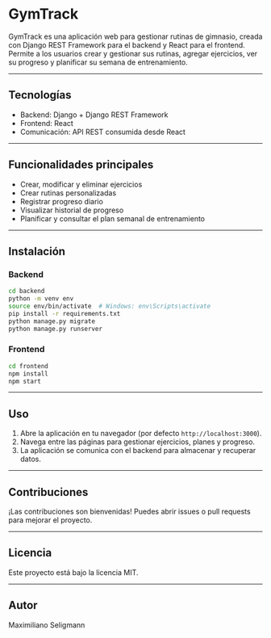 # GymTrack

GymTrack es una aplicación web para gestionar rutinas de gimnasio, creada con Django REST Framework para el backend y React para el frontend. Permite a los usuarios crear y gestionar sus rutinas, agregar ejercicios, ver su progreso y planificar su semana de entrenamiento.

---

## Tecnologías

- Backend: Django + Django REST Framework  
- Frontend: React  
- Comunicación: API REST consumida desde React  

---

## Funcionalidades principales

- Crear, modificar y eliminar ejercicios  
- Crear rutinas personalizadas  
- Registrar progreso diario  
- Visualizar historial de progreso  
- Planificar y consultar el plan semanal de entrenamiento  

---

## Instalación

### Backend

```bash
cd backend
python -m venv env
source env/bin/activate  # Windows: env\Scripts\activate
pip install -r requirements.txt
python manage.py migrate
python manage.py runserver
```

### Frontend

```bash
cd frontend
npm install
npm start
```

---

## Uso

1. Abre la aplicación en tu navegador (por defecto `http://localhost:3000`).  
2. Navega entre las páginas para gestionar ejercicios, planes y progreso.  
3. La aplicación se comunica con el backend para almacenar y recuperar datos.  

---

## Contribuciones

¡Las contribuciones son bienvenidas! Puedes abrir issues o pull requests para mejorar el proyecto.

---

## Licencia

Este proyecto está bajo la licencia MIT.

---

## Autor

Maximiliano Seligmann
